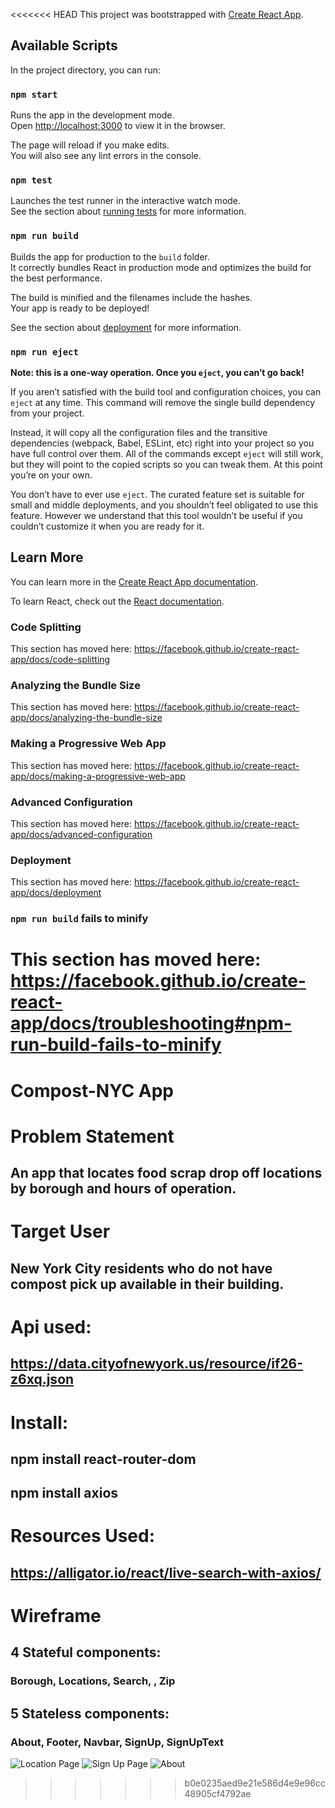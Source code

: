 <<<<<<< HEAD
This project was bootstrapped with [Create React App](https://github.com/facebook/create-react-app).

## Available Scripts

In the project directory, you can run:

### `npm start`

Runs the app in the development mode.<br />
Open [http://localhost:3000](http://localhost:3000) to view it in the browser.

The page will reload if you make edits.<br />
You will also see any lint errors in the console.

### `npm test`

Launches the test runner in the interactive watch mode.<br />
See the section about [running tests](https://facebook.github.io/create-react-app/docs/running-tests) for more information.

### `npm run build`

Builds the app for production to the `build` folder.<br />
It correctly bundles React in production mode and optimizes the build for the best performance.

The build is minified and the filenames include the hashes.<br />
Your app is ready to be deployed!

See the section about [deployment](https://facebook.github.io/create-react-app/docs/deployment) for more information.

### `npm run eject`

**Note: this is a one-way operation. Once you `eject`, you can’t go back!**

If you aren’t satisfied with the build tool and configuration choices, you can `eject` at any time. This command will remove the single build dependency from your project.

Instead, it will copy all the configuration files and the transitive dependencies (webpack, Babel, ESLint, etc) right into your project so you have full control over them. All of the commands except `eject` will still work, but they will point to the copied scripts so you can tweak them. At this point you’re on your own.

You don’t have to ever use `eject`. The curated feature set is suitable for small and middle deployments, and you shouldn’t feel obligated to use this feature. However we understand that this tool wouldn’t be useful if you couldn’t customize it when you are ready for it.

## Learn More

You can learn more in the [Create React App documentation](https://facebook.github.io/create-react-app/docs/getting-started).

To learn React, check out the [React documentation](https://reactjs.org/).

### Code Splitting

This section has moved here: https://facebook.github.io/create-react-app/docs/code-splitting

### Analyzing the Bundle Size

This section has moved here: https://facebook.github.io/create-react-app/docs/analyzing-the-bundle-size

### Making a Progressive Web App

This section has moved here: https://facebook.github.io/create-react-app/docs/making-a-progressive-web-app

### Advanced Configuration

This section has moved here: https://facebook.github.io/create-react-app/docs/advanced-configuration

### Deployment

This section has moved here: https://facebook.github.io/create-react-app/docs/deployment

### `npm run build` fails to minify

This section has moved here: https://facebook.github.io/create-react-app/docs/troubleshooting#npm-run-build-fails-to-minify
=======
# Compost-NYC App

# Problem Statement
## An app that locates food scrap drop off locations by borough and hours of operation.

# Target User
## New York City residents who do not have compost pick up available in their building.

# Api used:
## https://data.cityofnewyork.us/resource/if26-z6xq.json

# Install:
## npm install react-router-dom
## npm install axios

# Resources Used:
## https://alligator.io/react/live-search-with-axios/

# Wireframe
## 4 Stateful components:

### Borough, Locations, Search, , Zip

## 5 Stateless components:
### About, Footer, Navbar, SignUp, SignUpText

 ![Location Page](https://github.com/devrlora/compost-nyc/blob/master/compost-nyc/wireframe/Page1%20-%20Location.png "Location Page 1")
 ![Sign Up Page](https://github.com/devrlora/compost-nyc/blob/master/compost-nyc/wireframe/Page2%20-%20Signup.png "Sign Up Page 2")
 ![About](https://github.com/devrlora/compost-nyc/blob/master/compost-nyc/wireframe/Page3%20-%20About.png "About Page 3")

>>>>>>> b0e0235aed9e21e586d4e9e96cc48905cf4792ae
